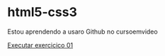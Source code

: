 # html5-css3 
Estou aprendendo a usaro Github no cursoemvideo

<a href="https://github.com/paulocardoso8377/html-css/tree/main/exercicio003-curso%20html5%20paulo">Executar exercicico 01</a>